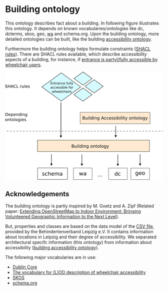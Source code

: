 # Building ontology

This ontology describes fact about a building. In following figure illustrates this ontology. It depends on known vocabularies/ontologies like dc, dcterms, skos, geo, [wa](http://semweb.mmlab.be/ns/wa#) and schema.org. Upon the building ontology, more detailed ontologies can be built, like the building [accessibility ontology](https://github.com/AKSW/leds-asp-f-ontologies/tree/master/ontologies/building-accessibility). 

Furthermore the building ontology helps formulate constraints ([SHACL rules](https://www.w3.org/TR/shacl/)). There are SHACL rules available, which describe accessibility aspects of a building, for instance, if [entrance is partyl/fully accessible by wheelchair users](https://github.com/k00ni/shacly/tree/master/constraint-groups/build_Building).

![](illustration.png)

## Acknowledgements

The building ontology is partly inspired by M. Goetz and A. Zipf (Related paper: [Extending OpenStreetMap to Indoor Environment: Bringing Volunteered Geographic Information to the Next Level](http://koenigstuhl.geog.uni-heidelberg.de/publications/2011/Goetz/Goetz-Zipf_2011_IndoorOSM.pdf)). 

But, properties and classes are based on the data model of the [CSV file](https://github.com/AKSW/transform-bvl-pages-to-csv-file), provided by the Behindertenverband Leipzig e.V. It contains information about locations in Leipzig and their degree of accessibility. We separated architectural specifc information (this ontology) from information about accessibility ([building accessibility ontology](https://github.com/AKSW/leds-asp-f-ontologies/tree/master/ontologies/building-accessibility)).

The following major vocabularies are in use:

* [Dublin Core](http://purl.org/dc/elements/1.1/)
* [The vocabulary for (L)OD description of wheelchair accessibility](http://semweb.mmlab.be/ns/wa#)
* [SKOS](http://www.w3.org/2004/02/skos/core#)
* [schema.org](http://schema.org)
